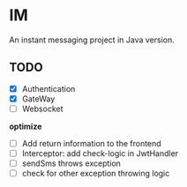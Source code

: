 # IM
An instant messaging project in Java version.

## TODO
- [x] Authentication
- [x] GateWay
- [ ] Websocket

**optimize**
- [ ] Add return information to the frontend
- [ ] Interceptor: add check-logic in JwtHandler 
- [ ] sendSms throws exception
- [ ] check for other exception throwing logic 